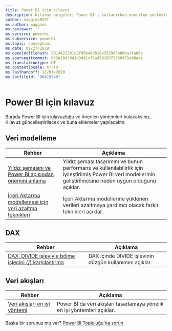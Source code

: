 ```yaml
---
title: Power BI için kılavuz
description: Kılavuz belgeleri Power BI'ı kullanırken önerilen yöntemleri sağlar.
author: maggiesMSFT
ms.author: maggies
ms.reviewer: ''
ms.service: powerbi
ms.subservice: powerbi
ms.topic: conceptual
ms.date: 09/27/2019
ms.openlocfilehash: 20144222b1c2f05b48d018e352985b80ba1fa06e
ms.sourcegitcommit: 653e18d7041d3dd1cf7a38010372366975a98eae
ms.translationtype: HT
ms.contentlocale: tr-TR
ms.lasthandoff: 12/01/2020
ms.locfileid: "96419349"
---
```

# <a name="guidance-for-power-bi"></a>Power BI için kılavuz

Burada Power BI için kılavuzluğu ve önerilen yöntemleri bulacaksınız. Kılavuz güncelleştirilecek ve buna eklemeler yapılacaktır.

## <a name="data-modeling"></a>Veri modelleme

| Rehber | Açıklama |
| --- | --- |
| [Yıldız şemasını ve Power BI açısından önemini anlama](star-schema.md) | Yıldız şeması tasarımını ve bunun performans ve kullanılabilirlik için iyileştirilmiş Power BI veri modellerinin geliştirilmesine neden uygun olduğunu açıklar. |
| [İçeri Aktarma modellemesi için veri azaltma teknikleri](import-modeling-data-reduction.md) | İçeri Aktarma modellerine yüklenen verileri azaltmaya yardımcı olacak farklı teknikleri açıklar. |

## <a name="dax"></a>DAX

| Rehber | Açıklama |
| --- | --- |
| [DAX: DIVIDE işleviyle bölme işlecini (/) karşılaştırma](dax-divide-function-operator.md) | DAX içinde DIVIDE işlevinin düzgün kullanımını açıklar. |

## <a name="dataflows"></a>Veri akışları

| Rehber | Açıklama |
| --- | --- |
| [Veri akışları en iyi yöntemi](../transform-model/dataflows/dataflows-introduction-self-service.md) | Power BI'da veri akışları tasarlamaya yönelik en iyi yöntemleri açıklar. |

Başka bir sorunuz mu var? [Power BI Topluluğu'na sorun](https://community.powerbi.com/)